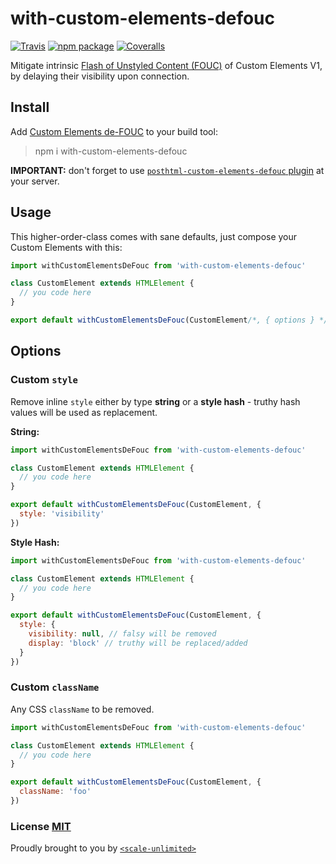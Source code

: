 # with-custom-elements-defouc

[![Travis][build-badge]][build]
[![npm package][npm-badge]][npm]
[![Coveralls][coveralls-badge]][coveralls]

Mitigate intrinsic [Flash of Unstyled Content (FOUC)](https://en.wikipedia.org/wiki/Flash_of_unstyled_content) of Custom Elements V1, by delaying their visibility upon connection.

## Install

Add [Custom Elements de-FOUC]() to your build tool:

> npm i with-custom-elements-defouc

**IMPORTANT:** don't forget to use [`posthtml-custom-elements-defouc` plugin](https://github.com/AndyOGo/custom-elements-defouc/tree/master/packages/posthtml-custom-elements-defouc) at your server.

## Usage

This higher-order-class comes with sane defaults, just compose your Custom Elements with this:

```js
import withCustomElementsDeFouc from 'with-custom-elements-defouc'

class CustomElement extends HTMLElement {
  // you code here
}

export default withCustomElementsDeFouc(CustomElement/*, { options } */)
```

## Options

### Custom `style`

Remove inline `style` either by type **string** or a **style hash** - truthy hash values will be used as replacement.

**String:**
```js
import withCustomElementsDeFouc from 'with-custom-elements-defouc'

class CustomElement extends HTMLElement {
  // you code here
}

export default withCustomElementsDeFouc(CustomElement, {
  style: 'visibility'
})
```

**Style Hash:**

```js
import withCustomElementsDeFouc from 'with-custom-elements-defouc'

class CustomElement extends HTMLElement {
  // you code here
}

export default withCustomElementsDeFouc(CustomElement, {
  style: {
    visibility: null, // falsy will be removed
    display: 'block' // truthy will be replaced/added
  }
})
```

### Custom `className`

Any CSS `className` to be removed.

```js
import withCustomElementsDeFouc from 'with-custom-elements-defouc'

class CustomElement extends HTMLElement {
  // you code here
}

export default withCustomElementsDeFouc(CustomElement, {
  className: 'foo'
})
```

### License [MIT](LICENSE)

Proudly brought to you by [`<scale-unlimited>`](http://www.scale-unlimited.com)

[build-badge]: https://img.shields.io/travis/user/repo/master.png?style=flat-square
[build]: https://travis-ci.org/user/repo

[npm-badge]: https://img.shields.io/npm/v/npm-package.png?style=flat-square
[npm]: https://www.npmjs.org/package/npm-package

[coveralls-badge]: https://img.shields.io/coveralls/user/repo/master.png?style=flat-square
[coveralls]: https://coveralls.io/github/user/repo
